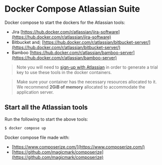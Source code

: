 # Docker Compose Atlassian Suite
Docker compose to start the dockers for the Atlassian tools:
- Jira [https://hub.docker.com/r/atlassian/jira-software](https://hub.docker.com/r/atlassian/jira-software)
- Bitbucket and; [https://hub.docker.com/r/atlassian/bitbucket-server/](https://hub.docker.com/r/atlassian/bitbucket-server/)
- Bamboo [https://hub.docker.com/r/atlassian/bamboo-server](https://hub.docker.com/r/atlassian/bamboo-server)

> Note you will need to [sign-up with Atlassian](https://www.atlassian.com/try) in order to generate a trial key to use these tools in the docker containers.

> Make sure your container has the necessary resources allocated to it. We recommend **2GiB of memory** allocated to accommodate the application server.

## Start all the Atlassian tools
Run the following to start the above tools:
```bash
$ docker compose up
```

Docker compose file made with:
- [https://www.composerize.com/](https://www.composerize.com/)
- [https://github.com/magicmark/composerize](https://github.com/magicmark/composerize)
